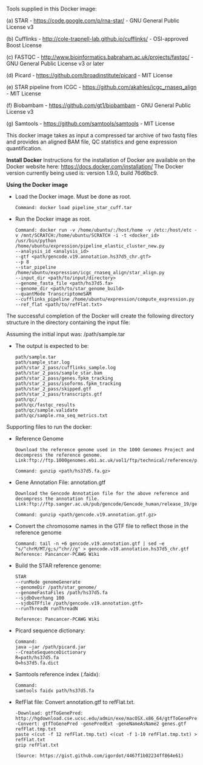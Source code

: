 Tools supplied in this Docker image:

(a) STAR - https://code.google.com/p/rna-star/ - GNU General Public License v3

(b) Cufflinks - http://cole-trapnell-lab.github.io/cufflinks/ - OSI-approved Boost License

(c) FASTQC - http://www.bioinformatics.babraham.ac.uk/projects/fastqc/ - GNU General Public License v3 or later

(d) Picard - https://github.com/broadinstitute/picard - MIT License

(e) STAR pipeline from ICGC - https://github.com/akahles/icgc_rnaseq_align - MIT License

(f) Biobambam - https://github.com/gt1/biobambam - GNU General Public License v3

(g) Samtools - https://github.com/samtools/samtools - MIT License


This docker image takes as input a compressed tar archive of two fastq files and provides an aligned BAM file, QC statistics and gene expression quantification.

****Install Docker****
Instructions for the installation of Docker are available on the Docker website here: https://docs.docker.com/installation/
The Docker version currently being used is: version 1.9.0, build 76d6bc9. 


****Using the Docker image****

*   Load the Docker image. Must be done as root. 

        Command: docker load pipeline_star_cuff.tar

*   Run the Docker image as root.

        Command: docker run -v /home/ubuntu/:/host/home -v /etc:/host/etc -v /mnt/SCRATCH:/home/ubuntu/SCRATCH -i -t <docker_id> /usr/bin/python /home/ubuntu/expression/pipeline_elastic_cluster_new.py 
        --analysis_id <analysis_id> 
        --gtf <path/gencode.v19.annotation.hs37d5_chr.gtf> 
        --p 8 
        --star_pipeline /home/ubuntu/expression/icgc_rnaseq_align/star_align.py 
        --input_dir <path/to/input/directory> 
        --genome_fasta_file <path/hs37d5.fa>  
        --genome_dir <path/to/star_genome_build> 
        --quantMode TranscriptomeSAM 
        --cufflinks_pipeline /home/ubuntu/expression/compute_expression.py
        --ref_flat <path/to/refFlat.txt>

The successful completion of the Docker will create the following directory structure in the directory containing the input file:

Assuming the initial input was: /path/sample.tar
*   The output is expected to be:
        
        path/sample.tar
        path/sample_star.log
        path/star_2_pass/cufflinks_sample.log
        path/star_2_pass/sample_star.bam
        path/star_2_pass/genes.fpkm_tracking
        path/star_2_pass/isoforms.fpkm_tracking
        path/star_2_pass/skipped.gtf
        path/star_2_pass/transcripts.gtf
        path/qc/
        path/qc/fastqc_results
        path/qc/sample.validate
        path/qc/sample.rna_seq_metrics.txt


Supporting files to run the docker:

*   Reference Genome

        Download the reference genome used in the 1000 Genomes Project and decompress the reference genome.
        Link:ftp://ftp.1000genomes.ebi.ac.uk/vol1/ftp/technical/reference/phase2_reference_assembly_sequence/hs37d5.fa.gz

        Command: gunzip <path/hs37d5.fa.gz> 


*   Gene Annotation File: annotation.gtf

        Download the Gencode Annotation file for the above reference and decompress the annotation file.
        Link:ftp://ftp.sanger.ac.uk/pub/gencode/Gencode_human/release_19/gencode.v19.annotation.gtf.gz

        Command: gunzip <path/gencode.v19.annotation.gtf.gz>

*   Convert the chromosome names in the GTF file to reflect those in the reference genome

        Command: tail -n +6 gencode.v19.annotation.gtf | sed –e  "s/^chrM/MT/g;s/^chr//g" > gencode.v19.annotation.hs37d5_chr.gtf
        Reference: Pancancer-PCAWG Wiki

*   Build the STAR reference genome:

        STAR
        --runMode genomeGenerate 
        --genomeDir /path/star_genome/ 
        --genomeFastaFiles /path/hs37d5.fa
        --sjdbOverhang 100 
        --sjdbGTFfile /path/gencode.v19.annotation.gtf> 
        --runThreadN runThreadN

        Reference: Pancancer-PCAWG Wiki


*   Picard sequence dictionary:

        Command:
        java –jar /path/picard.jar 
        --CreateSequenceDictionary 
        R=path/hs37d5.fa 
        O=hs37d5.fa.dict


*   Samtools reference index (.faidx): 

        Command: 
        samtools faidx path/hs37d5.fa

*   RefFlat file: Convert annotation.gtf to refFlat.txt.
        
        -Download: gtfToGenePred: http://hgdownload.cse.ucsc.edu/admin/exe/macOSX.x86_64/gtfToGenePred
        -Convert: gtfToGenePred -genePredExt -geneNameAsName2 genes.gtf refFlat.tmp.txt
        paste <(cut -f 12 refFlat.tmp.txt) <(cut -f 1-10 refFlat.tmp.txt) > refFlat.txt
        gzip refFlat.txt
    
        (Source: https://gist.github.com/igordot/4467f1b02234ff864e61)



